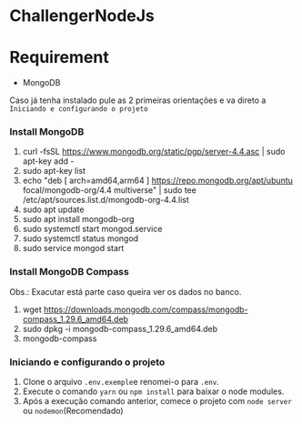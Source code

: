 # ChallengerNodeJs

# Requirement
- MongoDB

Caso já tenha instalado pule as 2 primeiras orientações e va direto a `Iniciando e configurando o projeto`

### Install MongoDB
1. curl -fsSL https://www.mongodb.org/static/pgp/server-4.4.asc | sudo apt-key add - 
2. sudo apt-key list 
3. echo "deb [ arch=amd64,arm64 ] https://repo.mongodb.org/apt/ubuntu focal/mongodb-org/4.4 multiverse" | sudo tee /etc/apt/sources.list.d/mongodb-org-4.4.list 
4. sudo apt update 
5. sudo apt install mongodb-org 
6. sudo systemctl start mongod.service
7. sudo systemctl status mongod
8. sudo service mongod start

### Install MongoDB Compass
Obs.: Exacutar está parte caso queira ver os dados no banco.
1. wget https://downloads.mongodb.com/compass/mongodb-compass_1.29.6_amd64.deb
2. sudo dpkg -i mongodb-compass_1.29.6_amd64.deb 
3. mongodb-compass

### Iniciando e configurando o projeto
1. Clone o arquivo `.env.exemple`e renomei-o para `.env`.
2. Execute o comando `yarn` ou `npm install` para baixar o node modules.
3. Após a execução comando anterior, comece o projeto com `node server` ou `nodemon`(Recomendado)

